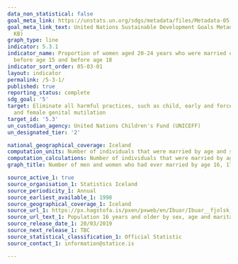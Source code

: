 ```yaml
---
data_non_statistical: false
goal_meta_link: https://unstats.un.org/sdgs/metadata/files/Metadata-05-03-01.pdf
goal_meta_link_text: United Nations Sustainable Development Goals Metadata (PDF 207
  KB)
graph_type: line
indicator: 5.3.1
indicator_name: Proportion of women aged 20-24 years who were married or in a union
  before age 15 and before age 18
indicator_sort_order: 05-03-01
layout: indicator
permalink: /5-3-1/
published: true
reporting_status: complete
sdg_goal: '5'
target: Eliminate all harmful practices, such as child, early and forced marriage
  and female genital mutilation
target_id: '5.3'
un_custodian_agency: United Nations Children's Fund (UNICEFF)
un_designated_tier: '2'

national_geographical_coverage: Iceland
computation_units: Number of individuals that were married by age and sex
computation_calculations: Number of individuals that were married by age and sex
graph_title: Number of men and women who had ever married by age 16, 17 and 18

source_active_1: true
source_organisation_1: Statistics Iceland
source_periodicity_1: Annual
source_earliest_available_1: 1998
source_geographical_coverage_1: Iceland
source_url_1: https://px.hagstofa.is/pxen/pxweb/en/Ibuar/Ibuar__fjolsk__Fjolskyldan/MAN07209.px
source_url_text_1: Population 16 years and older by sex, age and marital status 1998-2019
source_release_date_1: 20/03/2019
source_next_release_1: TBC
source_statistical_classification_1: Official Statistic 
source_contact_1: information@statice.is

---
```


